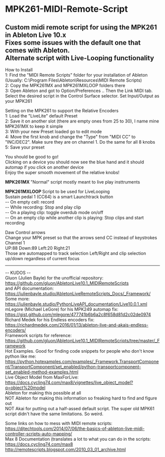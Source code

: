 # MPK261-MIDI-Remote-Script
Custom midi remote script for using the MPK261 in Ableton Live 10.x <br/>
Fixes some issues with the default one that comes with Ableton.<br/>
Alternate script with Live-Looping functionality
---------------------------------------------------------------------------------------------------------------------------------------------------------------------------------
How to Install<br/>
1: Find the "MIDI Remote Scripts" folder for your installation of Ableton (Usually: C:\Program Files\Ableton\Resources\MIDI Remote Scripts)<br/>
2: Copy the MPK261MX and MPK261MXLOOP folders there<br/>
3: Open Ableton and got to Option/Preferences .. Then the Link MIDI tab. Select the desired script in the Control Surface selector. Set Input/Output as your MPK261<br/>

Setting on the MPK261 to support the Relative Encoders<br/>
1: Load the "LiveLite" default Preset<br/>
2: Save it on another slot (there are empty ones from 25 to 30), I name mine MPK261MX to keep it simple<br/>
3: With your new Preset loaded go to edit mode<br/>
4: Move the first knob and change the "Type" from "MIDI CC" to "INC/DEC2". Make sure they are on channel 1. Do the same for all 8 knobs<br/>
5: Save your preset<br/>

You should be good to go!<br/>
Clicking on a device you should now see the blue hand and it should automap if you click on another device<br/>
Enjoy the super smooth movement of the relative knobs!<br/>

<b>MPK261MX </b>
"Normal" script mostly meant to live play insttruments

<b>MPK261MXLOOP </b>
Script to be used for LiveLooping<br/>
Sustain pedal 1 (CC64) is a smart Launchtrack button<br/>
-- On empty cell: record<br/>
-- While recording: Stop and play clip<br/>
-- On a playing clip: toggle overdub mode on/off<br/>
-- On an empty clip while another clip is playing: Stop clips and start recording<br/>

Daw Control arrows<br/>
Change your MPK preset so that the arrows send CC instead of keystrokes<br/>
Channel 1<br/>
UP:88 Down:89 Left:20 Right:21<br/>
Those are automapped to track selection Left/Right and clip selection up/down regardless of current focus

---------------------------------------------------------------------------------------------------------------------------------------------------------------------------------
-- KUDOS --<br/>
Gluon (Julien Bayle) for the unofficial repository: https://github.com/gluon/AbletonLive10.1_MIDIRemoteScripts<br/>
and API documentation: https://julienbayle.studio/AbletonLiveRemoteScripts_Docs/_Framework/<br/>
Some more: https://julienbayle.studio/PythonLiveAPI_documentation/Live10.0.1.xml<br/>
mLegore (Michael LeGore) for his MPK249 automap fix: https://gist.github.com/mlegore/477741b6b6a2c8f658d81d2c02de0974<br/>
Richard Medek for his Endless encoders fix: https://richardmedek.com/2016/01/13/ableton-live-and-akais-endless-encoders/<br/>
Framework scripts for reference: https://github.com/gluon/AbletonLive10.1_MIDIRemoteScripts/tree/master/_Framework<br/>
Hot Examples. Good for finding code snippets for people who don't know python like me: https://python.hotexamples.com/examples/_Framework.TransportComponent/TransportComponent/set_enabled/python-transportcomponent-set_enabled-method-examples.html<br/>
Live Object Model from MaxForLive: https://docs.cycling74.com/max8/vignettes/live_object_model?q=object%20model<br/>
Ableton for making this possible at all<br/>
NOT Ableton for making this information so freaking hard to find and figure out<br/>
NOT Akai for putting out a half-assed default script. The super old MPK61 script didn't have the same limitations. So weird.<br/>

Some links on how to mess with MIDI remote scripts:<br/>
https://djtechtools.com/2014/07/06/the-basics-of-ableton-live-midi-controller-scripts-auto-mapping/<br/>
Max 8 Documentation (translates a lot to what you can do in the scripts: https://docs.cycling74.com/max8<br/>
http://remotescripts.blogspot.com/2010_03_01_archive.html<br/>
 

